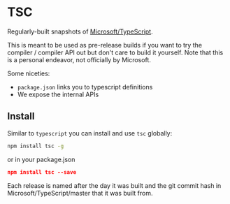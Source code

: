 # TSC
Regularly-built snapshots of [Microsoft/TypeScript](https://github.com/Microsoft/TypeScript).

This is meant to be used as pre-release builds if you want to try the compiler / compiler API out but don't care to build it yourself. Note that this is a personal endeavor, not officially by Microsoft.

Some niceties: 

* `package.json` links you to typescript definitions
* We expose the internal APIs


## Install
Similar to `typescript` you can install and use `tsc` globally:

``` sh
npm install tsc -g
```

or in your package.json

```json
npm install tsc --save
```

Each release is named after the day it was built and the git commit hash in Microsoft/TypeScript/master that it was built from.
